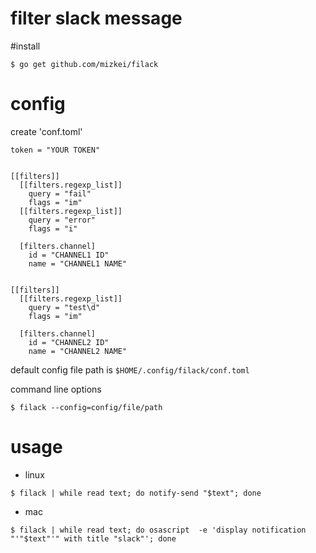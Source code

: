 # filter slack message

#install

```shell-session
$ go get github.com/mizkei/filack
```

# config

create 'conf.toml'

```
token = "YOUR TOKEN"


[[filters]]
  [[filters.regexp_list]]
    query = "fail"
    flags = "im"
  [[filters.regexp_list]]
    query = "error"
    flags = "i"

  [filters.channel]
    id = "CHANNEL1 ID"
    name = "CHANNEL1 NAME"


[[filters]]
  [[filters.regexp_list]]
    query = "test\d"
    flags = "im"

  [filters.channel]
    id = "CHANNEL2 ID"
    name = "CHANNEL2 NAME"
```

default config file path is `$HOME/.config/filack/conf.toml`

command line options

```shell-session
$ filack --config=config/file/path
```

# usage

- linux

```shell-session
$ filack | while read text; do notify-send "$text"; done
```

- mac

```shell-session
$ filack | while read text; do osascript  -e 'display notification "'"$text"'" with title "slack"'; done
```
